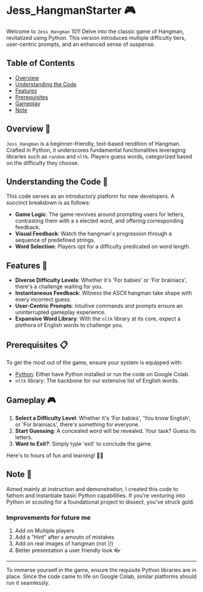 # Jess_HangmanStarter 🎮

Welcome to `Jess_Hangman` 101! Delve into the classic game of Hangman, revitalized using Python. 
This version introduces multiple difficulty tiers, user-centric prompts, and an enhanced 
sense of suspense.

## Table of Contents

- [Overview](#overview-)
- [Understanding the Code](#understanding-the-code-)
- [Features](#features-)
- [Prerequisites](#prerequisites-)
- [Gameplay](#gameplay-)
- [Note](#note-)

## Overview 🌟

`Jess_Hangman` is a beginner-friendly, text-based rendition of Hangman. Crafted in Python,
it underscores fundamental functionalities leveraging libraries such as `random` and `nltk`. 
Players guess words, categorized based on the difficulty they choose.

## Understanding the Code 🧠

This code serves as an introductory platform for new developers. A succinct breakdown is as follows:

- **Game Logic**: The game revolves around prompting users for letters, contrasting them with a s
   elected word, and offering corresponding feedback.
- **Visual Feedback**: Watch the hangman's progression through a sequence of predefined strings.
- **Word Selection**: Players opt for a difficulty predicated on word length.

## Features 🎩

- **Diverse Difficulty Levels**: Whether it's 'For babies' or 'For brainiacs', there's a challenge waiting for you.
- **Instantaneous Feedback**: Witness the ASCII hangman take shape with every incorrect guess.
- **User-Centric Prompts**: Intuitive commands and prompts ensure an uninterrupted gameplay experience.
- **Expansive Word Library**: With the `nltk` library at its core, expect a plethora of English words to challenge you.

## Prerequisites 📋

To get the most out of the game, ensure your system is equipped with:

- [Python](https://www.python.org/downloads/): Either have Python installed or run the code on Google Colab.
- `nltk` library: The backbone for our extensive list of English words.

## Gameplay 🎮

1. **Select a Difficulty Level**: Whether it's 'For babies', 'You know English', or 'For brainiacs', there's something for everyone.
2. **Start Guessing**: A concealed word will be revealed. Your task? Guess its letters.
3. **Want to Exit?**: Simply type 'exit' to conclude the game.

Here's to hours of fun and learning! 🙌🏽

## Note 📌

Aimed mainly at instruction and demonstration, I created this code to fathom and instantiate basic
Python capabilities. If you're venturing into Python or scouting for a foundational project to dissect, 
you've struck gold.

### Improvements for future me
1. Add on Multiple players
2. Add a "Hint" after x amoutn of mistakes
3. Add on real images of hangman (not \|/)
4. Better presentation a user friendly look 👓

---

To immerse yourself in the game, ensure the requisite Python libraries are in place. 
Since the code came to life on Google Colab, similar platforms should run it seamlessly.

